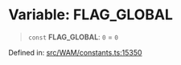 # Variable: FLAG\_GLOBAL

> `const` **FLAG\_GLOBAL**: `0` = `0`

Defined in: [src/WAM/constants.ts:15350](https://github.com/Fokusdotid/Baileys/blob/86ad0f8078178c8586062ad3364a59e068f4b3b2/src/WAM/constants.ts#L15350)
